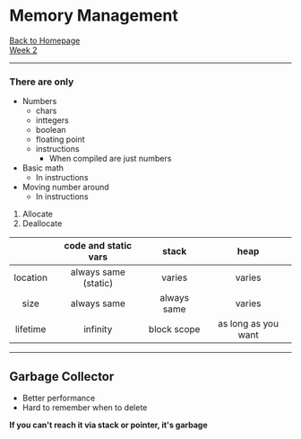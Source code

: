 # Memory Management

[Back to Homepage](../index.md) <br>
[Week 2](../w2.md)

---
### There are only
- Numbers
  - chars
  - inttegers
  - boolean
  - floating point
  - instructions
    - When compiled are just numbers
- Basic math
  - In instructions 
- Moving number around
  - In instructions 

1. Allocate
2. Deallocate

|          | code and static vars |    stack    |         heap        |
|:--------:|:--------------------:|:-----------:|:-------------------:|
| location | always same (static) |    varies   |        varies       |
|   size   |      always same     | always same |        varies       |
| lifetime |       infinity       | block scope | as long as you want |

---

## Garbage Collector
- Better performance
- Hard to remember when to delete

**If you can't reach it via stack or pointer, it's garbage**




